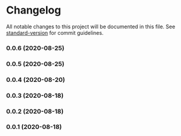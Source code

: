 # Changelog

All notable changes to this project will be documented in this file. See [standard-version](https://github.com/conventional-changelog/standard-version) for commit guidelines.

### 0.0.6 (2020-08-25)

### 0.0.5 (2020-08-25)

### 0.0.4 (2020-08-20)

### 0.0.3 (2020-08-18)

### 0.0.2 (2020-08-18)

### 0.0.1 (2020-08-18)
